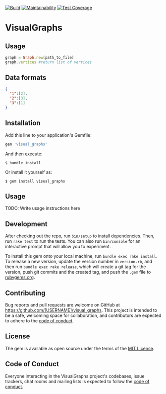 [![Build](https://github.com/josephjoguts/visual_graphs/actions/workflows/main.yml/badge.svg)](https://github.com/mmcs-ruby/josephjoguts/visual_graphs/workflows/main.yml)
[![Maintainability](https://api.codeclimate.com/v1/badges/3e77368425d8822bba1d/maintainability)](https://codeclimate.com/github/josephjoguts/visual_graphs/maintainability)
[![Test Coverage](https://api.codeclimate.com/v1/badges/3e77368425d8822bba1d/test_coverage)](https://codeclimate.com/github/josephjoguts/visual_graphs/test_coverage)
# VisualGraphs

## Usage

```ruby
graph = Graph.new(path_to_file)
graph.vertices #return list of vertices
```
## Data formats

```json
{
  "1":[2],
  "2":[3],
  "3":[1]
}
```


## Installation

Add this line to your application's Gemfile:

```ruby
gem 'visual_graphs'
```

And then execute:

    $ bundle install

Or install it yourself as:

    $ gem install visual_graphs

## Usage

TODO: Write usage instructions here

## Development

After checking out the repo, run `bin/setup` to install dependencies. Then, run `rake test` to run the tests. You can also run `bin/console` for an interactive prompt that will allow you to experiment.

To install this gem onto your local machine, run `bundle exec rake install`. To release a new version, update the version number in `version.rb`, and then run `bundle exec rake release`, which will create a git tag for the version, push git commits and the created tag, and push the `.gem` file to [rubygems.org](https://rubygems.org).

## Contributing

Bug reports and pull requests are welcome on GitHub at https://github.com/[USERNAME]/visual_graphs. This project is intended to be a safe, welcoming space for collaboration, and contributors are expected to adhere to the [code of conduct](https://github.com/[USERNAME]/visual_graphs/blob/master/CODE_OF_CONDUCT.md).

## License

The gem is available as open source under the terms of the [MIT License](https://opensource.org/licenses/MIT).

## Code of Conduct

Everyone interacting in the VisualGraphs project's codebases, issue trackers, chat rooms and mailing lists is expected to follow the [code of conduct](https://github.com/[USERNAME]/visual_graphs/blob/master/CODE_OF_CONDUCT.md).
